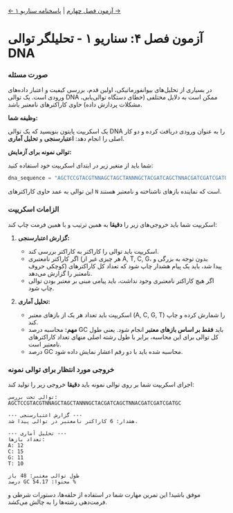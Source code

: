 [← آزمون فصل چهارم](./index.md) | [پاسخنامه سناریو ۱ →](./scenario-01-answers.md)

# آزمون فصل ۴: سناریو ۱ - تحلیلگر توالی DNA

### صورت مسئله

در بسیاری از تحلیل‌های بیوانفورماتیکی، اولین قدم، بررسی کیفیت و اعتبار داده‌های ورودی است. یک توالی DNA ممکن است به دلایل مختلفی (خطای دستگاه توالی‌یابی، مشکلات پردازش داده) حاوی کاراکترهای نامعتبر باشد.

**وظیفه شما:**

یک اسکریپت پایتون بنویسید که یک توالی DNA را به عنوان ورودی دریافت کرده و دو کار اصلی را انجام دهد: **اعتبارسنجی** و **تحلیل آماری**.

**توالی نمونه برای آزمایش:**

شما باید از متغیر زیر در ابتدای اسکریپت خود استفاده کنید:

```python
dna_sequence = "AGCTCCGTACGTNNAGCTAGCTANNNGCTACGATCAGCTNNACGATCGATCGATGC"
```

این توالی به عمد حاوی کاراکترهای `N` است که نماینده بازهای ناشناخته و نامعتبر هستند.

### الزامات اسکریپت

اسکریپت شما باید خروجی‌های زیر را **دقیقا** به همین ترتیب و با همین فرمت چاپ کند:

1.  **گزارش اعتبارسنجی:**

    - اسکریپت باید توالی را کاراکتر به کاراکتر بررسی کند.
    - اگر کاراکتر نامعتبری (هر چیزی غیر از A, T, C, G، بدون توجه به بزرگی و کوچکی حروف) پیدا شد، باید یک پیام هشدار چاپ شود که تعداد کل کاراکترهای نامعتبر را گزارش می‌دهد.
    - اگر هیچ کاراکتر نامعتبری وجود نداشت، باید پیامی مبنی بر معتبر بودن توالی چاپ شود.

2.  **تحلیل آماری:**
    - اسکریپت باید تعداد هر یک از بازهای معتبر (A, C, G, T) را شمارش کرده و چاپ کند.
    - **مهم:** محاسبه درصد GC باید **فقط بر اساس بازهای معتبر** انجام شود. یعنی طول کل توالی برای این محاسبه، برابر با طول رشته اصلی منهای تعداد کاراکترهای نامعتبر است.
    - درصد GC محاسبه شده باید با دو رقم اعشار نمایش داده شود.

### خروجی مورد انتظار برای توالی نمونه

اجرای اسکریپت شما بر روی توالی نمونه باید **دقیقا** خروجی زیر را تولید کند:

```
توالی تحت بررسی: AGCTCCGTACGTNNAGCTAGCTANNNGCTACGATCAGCTNNACGATCGATCGATGC

--- گزارش اعتبارسنجی ---
هشدار: 6 کاراکتر نامعتبر در توالی پیدا شد.

--- تحلیل آماری ---
تعداد بازها:
A: 12
C: 15
G: 11
T: 10

طول توالی معتبر: 48 باز
درصد GC محتوا: 54.17 %
```

موفق باشید! این تمرین مهارت شما در استفاده از حلقه‌ها، دستورات شرطی و فرمت‌دهی رشته‌ها را به چالش می‌کشد.
